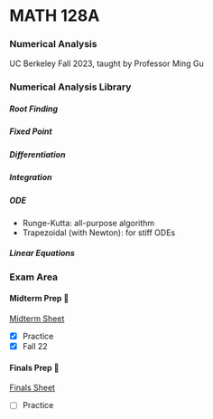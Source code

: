 # MATH 128A
### Numerical Analysis
UC Berkeley Fall 2023, taught by Professor Ming Gu

### Numerical Analysis Library

##### Root Finding

##### Fixed Point

##### Differentiation

##### Integration

##### ODE
- Runge-Kutta: all-purpose algorithm
- Trapezoidal (with Newton): for stiff ODEs

##### Linear Equations

### Exam Area

#### Midterm Prep 😤
[Midterm Sheet](https://github.com/jianzhi-1/math-ucb/blob/main/fa23-128a/MATH128AMidtermSheet.pdf)
- [x] Practice
- [x] Fall 22

#### Finals Prep 😤
[Finals Sheet]()
- [ ] Practice
